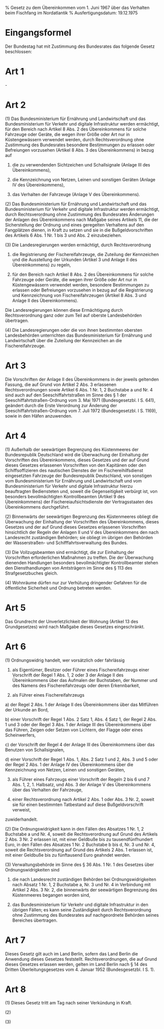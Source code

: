 % Gesetz zu dem Übereinkommen vom 1. Juni 1967 über das Verhalten beim Fischfang im Nordatlantik
% Ausfertigungsdatum: 19.12.1975
 
# Eingangsformel

Der Bundestag hat mit Zustimmung des Bundesrates das folgende Gesetz beschlossen:

# Art 1

\-

# Art 2

(1) Das Bundesministerium für Ernährung und Landwirtschaft und das Bundesministerium für Verkehr und digitale Infrastruktur werden ermächtigt, für den Bereich nach Artikel 8 Abs. 2 des Übereinkommens für solche Fahrzeuge oder Geräte, die wegen ihrer Größe oder Art nur in Küstengewässern verwendet werden, durch Rechtsverordnung ohne Zustimmung des Bundesrates besondere Bestimmungen zu erlassen oder Befreiungen vorzusehen (Artikel 8 Abs. 3 des Übereinkommens) in bezug auf

1. die zu verwendenden Sichtzeichen und Schallsignale (Anlage III des Übereinkommens),

2. die Kennzeichnung von Netzen, Leinen und sonstigen Geräten (Anlage IV des Übereinkommens),

3. das Verhalten der Fahrzeuge (Anlage V des Übereinkommens).

(2) Das Bundesministerium für Ernährung und Landwirtschaft und das Bundesministerium für Verkehr und digitale Infrastruktur werden ermächtigt, durch Rechtsverordnung ohne Zustimmung des Bundesrates Änderungen der Anlagen des Übereinkommens nach Maßgabe seines Artikels 11, die der Sicherstellung der Ordnung und eines geregelten Verhaltens auf den Fangplätzen dienen, in Kraft zu setzen und sie in die Bußgeldvorschriften des Artikels 6 Abs. 1 Nr. 1 bis 3 und Abs. 2 einzubeziehen.

(3) Die Landesregierungen werden ermächtigt, durch Rechtsverordnung

1. die Registrierung der Fischereifahrzeuge, die Zuteilung der Kennzeichen und die Ausstellung der Urkunden (Artikel 3 und Anlage II des Übereinkommens) zu regeln,

2. für den Bereich nach Artikel 8 Abs. 2 des Übereinkommens für solche Fahrzeuge oder Geräte, die wegen ihrer Größe oder Art nur in Küstengewässern verwendet werden, besondere Bestimmungen zu erlassen oder Befreiungen vorzusehen in bezug auf die Registrierung und Kennzeichnung von Fischereifahrzeugen (Artikel 8 Abs. 3 und Anlage II des Übereinkommens).

Die Landesregierungen können diese Ermächtigung durch Rechtsverordnung ganz oder zum Teil auf oberste Landesbehörden übertragen.

(4) Die Landesregierungen oder die von ihnen bestimmten obersten Landesbehörden unterrichten das Bundesministerium für Ernährung und Landwirtschaft über die Zuteilung der Kennzeichen an die Fischereifahrzeuge.

# Art 3

Die Vorschriften der Anlage II des Übereinkommens in der jeweils geltenden Fassung, die auf Grund von Artikel 2 Abs. 3 erlassenen Rechtsverordnungen sowie Artikel 6 Abs. 1 Nr. 1, 2 Buchstabe a und Nr. 4 sind auch auf den Seeschiffahrtstraßen im Sinne des § 1 der Seeschiffahrtstraßen-Ordnung vom 3. Mai 1971 (Bundesgesetzbl. I S. 641), geändert durch die Erste Verordnung zur Änderung der Seeschiffahrtstraßen-Ordnung vom 7. Juli 1972 (Bundesgesetzbl. I S. 1169), sowie in den Häfen anzuwenden.

# Art 4

(1) Außerhalb der seewärtigen Begrenzung des Küstenmeeres der Bundesrepublik Deutschland wird die Überwachung der Einhaltung der Vorschriften des Übereinkommens, dieses Gesetzes und der auf Grund dieses Gesetzes erlassenen Vorschriften von den Kapitänen oder den Schiffsoffizieren des nautischen Dienstes der im Fischereihilfsdienst eingesetzten Fahrzeuge der Bundesrepublik Deutschland, von sonstigen vom Bundesministerium für Ernährung und Landwirtschaft und vom Bundesministerium für Verkehr und digitale Infrastruktur hierzu beauftragten Bediensteten und, soweit die Gegenseitigkeit verbürgt ist, von besonders bevollmächtigten Kontrollbeamten (Artikel 9 des Übereinkommens) der Fischereiaufsichtsdienste der Vertragsstaaten des Übereinkommens durchgeführt.

(2) Binnenwärts der seewärtigen Begrenzung des Küstenmeeres obliegt die Überwachung der Einhaltung der Vorschriften des Übereinkommens, dieses Gesetzes und der auf Grund dieses Gesetzes erlassenen Vorschriften hinsichtlich der Regeln der Anlagen II und V des Übereinkommens den nach Landesrecht zuständigen Behörden; sie obliegt im übrigen den Behörden der Wasserstraßen- und Schifffahrtsverwaltung des Bundes.

(3) Die Vollzugsbeamten sind ermächtigt, die zur Einhaltung der Vorschriften erforderlichen Maßnahmen zu treffen. Die der Überwachung dienenden Handlungen besonders bevollmächtigter Kontrollbeamter stehen den Diensthandlungen von Amtsträgern im Sinne des § 113 des Strafgesetzbuches gleich.

(4) Wohnräume dürfen nur zur Verhütung dringender Gefahren für die öffentliche Sicherheit und Ordnung betreten werden.

# Art 5

Das Grundrecht der Unverletzlichkeit der Wohnung (Artikel 13 des Grundgesetzes) wird nach Maßgabe dieses Gesetzes eingeschränkt.

# Art 6

(1) Ordnungswidrig handelt, wer vorsätzlich oder fahrlässig

1. als Eigentümer, Besitzer oder Führer eines Fischereifahrzeugs einer Vorschrift der Regel 1 Abs. 1, 2 oder 3 der Anlage II des Übereinkommens über das Aufmalen der Buchstaben, der Nummer und des Namens des Fischereifahrzeugs oder deren Erkennbarkeit,

2. als Führer eines Fischereifahrzeugs

a) der Regel 2 Abs. 1 der Anlage II des Übereinkommens über das Mitführen der Urkunde an Bord,

b) einer Vorschrift der Regel 1 Abs. 2 Satz 1, Abs. 4 Satz 1, der Regel 2 Abs. 1 und 3 oder der Regel 3 Abs. 1 der Anlage III des Übereinkommens über das Führen, Zeigen oder Setzen von Lichtern, der Flagge oder eines Scheinwerfers,

c) der Vorschrift der Regel 4 der Anlage III des Übereinkommens über das Benutzen von Schallsignalen,

d) einer Vorschrift der Regel 1 Abs. 1, Abs. 2 Satz 1 und 2, Abs. 3 und 5 oder der Regel 2 Abs. 1 der Anlage IV des Übereinkommens über die Kennzeichnung von Netzen, Leinen und sonstigen Geräten,

3. als Führer eines Fahrzeugs einer Vorschrift der Regeln 2 bis 6 und 7 Abs. 1, 2, 1. Halbsatz, und Abs. 3 der Anlage V des Übereinkommens über das Verhalten der Fahrzeuge,

4. einer Rechtsverordnung nach Artikel 2 Abs. 1 oder Abs. 3 Nr. 2, soweit sie für einen bestimmten Tatbestand auf diese Bußgeldvorschrift verweist,

zuwiderhandelt.

(2) Die Ordnungswidrigkeit kann in den Fällen des Absatzes 1 Nr. 1, 2 Buchstabe a und Nr. 4, soweit die Rechtsverordnung auf Grund des Artikels 2 Abs. 3 Nr. 2 erlassen ist, mit einer Geldbuße bis zu tausendfünfhundert Euro, in den Fällen des Absatzes 1 Nr. 2 Buchstabe b bis d, Nr. 3 und Nr. 4, soweit die Rechtsverordnung auf Grund des Artikels 2 Abs. 1 erlassen ist, mit einer Geldbuße bis zu fünftausend Euro geahndet werden.

(3) Verwaltungsbehörde im Sinne des § 36 Abs. 1 Nr. 1 des Gesetzes über Ordnungswidrigkeiten sind

1. die nach Landesrecht zuständigen Behörden bei Ordnungswidrigkeiten nach Absatz 1 Nr. 1, 2 Buchstabe a, Nr. 3 und Nr. 4 in Verbindung mit Artikel 2 Abs. 3 Nr. 2, die binnenwärts der seewärtigen Begrenzung des Küstenmeeres begangen worden sind,

2. das Bundesministerium für Verkehr und digitale Infrastruktur in den übrigen Fällen; es kann seine Zuständigkeit durch Rechtsverordnung ohne Zustimmung des Bundesrates auf nachgeordnete Behörden seines Bereiches übertragen.

# Art 7

Dieses Gesetz gilt auch im Land Berlin, sofern das Land Berlin die Anwendung dieses Gesetzes feststellt. Rechtsverordnungen, die auf Grund dieses Gesetzes erlassen werden, gelten im Land Berlin nach § 14 des Dritten Überleitungsgesetzes vom 4. Januar 1952 (Bundesgesetzbl. I S. 1).

# Art 8

(1) Dieses Gesetz tritt am Tag nach seiner Verkündung in Kraft.

(2)

(3)
